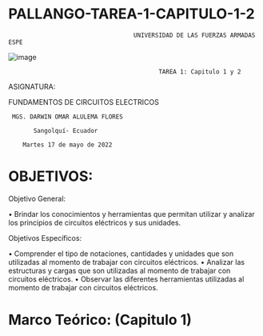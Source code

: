 # PALLANGO-TAREA-1-CAPITULO-1-2

                                       UNIVERSIDAD DE LAS FUERZAS ARMADAS ESPE



![image](https://user-images.githubusercontent.com/105695077/169195292-caeb0d12-8f66-4f08-bb58-2efffc44ccf5.png)




                                              TAREA 1: Capitulo 1 y 2 



 ASIGNATURA: 
 
 FUNDAMENTOS DE CIRCUITOS ELECTRICOS 

     MGS. DARWIN OMAR ALULEMA FLORES
     
           Sangolquí- Ecuador
           
        Martes 17 de mayo de 2022 
        
# OBJETIVOS:

Objetivo General:

•	Brindar los conocimientos y herramientas que permitan utilizar y analizar los principios de circuitos eléctricos y sus unidades.

Objetivos Específicos:

•	Comprender el tipo de notaciones, cantidades y unidades que son utilizadas al momento de  trabajar con circuitos eléctricos.
•	Analizar las estructuras y cargas que son utilizadas al momento de trabajar con circuitos eléctricos.
•	Observar las diferentes herramientas utilizadas al momento de trabajar con circuitos eléctricos.

# Marco Teórico: (Capitulo 1) 
